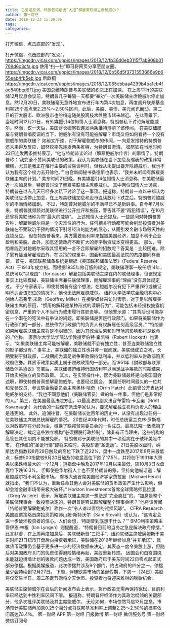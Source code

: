 ```yaml
---
title: 总爱唱反调，特朗普将祭出“大招”解雇美联储主席鲍威尔？
author: 第一财经
date: 2018-12-23 15:29:06
tags: 
categories: 
---
```

打开微信，点击底部的“发现”，
<!-- more -->
打开微信，点击底部的“发现”，
https://imgcdn.yicai.com/uppics/images/2018/12/fb36d0eb3115f7ab908b01709d6c3cfa.jpg
使用“扫一扫”即可将网页分享至朋友圈。
https://imgcdn.yicai.com/uppics/images/2018/12/0b56d5f3731553686e9b655eab4fb5eb.jpg
后歆桐
https://imgcdn.yicai.com/uppics/images/2018/12/065ebbaa4299b4ba1eb4fae840bed9f1.jpg
美国总统特朗普与美联储的积怨正在加深。
在上周举行的美联储12月议息会议前，特朗普几乎每隔一天都要“奉劝”一次美联储主席鲍威尔停止加息。然12月20日，美联储毫无意外地宣布进行年内第4次加息，再度调升联邦基金利率25个基点至2.25%～2.50%区间。此后，美股、美债、美元闻讯而动，第二日的亚太股市、欧洲股市也纷纷追随美股离技术性熊市越来越近。
在此背景下，当地时间12月21日，有外媒援引4位知情人士消息称，特朗普私下讨论解雇鲍威尔。然而，仅一天后，美国财长姆努钦连发两条推特澄清了该传闻。
在美联储屡屡与特朗普唱反调的当下，鲍威尔有没有可能被解雇？市场又将如何看待一个没有鲍威尔的美联储？
如前文所述，对于解雇鲍威尔的传闻，一向爱发推特的特朗普还未来得及反应，姆努钦率先连发两条推特，为特朗普澄清。
姆努钦在当地时间22日连发两条推特表示，“他与特朗普谈论过（解雇鲍威尔传言）的事情了。特朗普称：‘我完全不赞同美联储的政策。我认为美联储在当下加息及缩表的政策非常糟糕，尤其是我正在推行主要的贸易谈判时。但我从未提出要开除鲍威尔，我也不认为我有这个权力去开除他。’”
白宫新闻秘书桑德斯也表示，“我并未听闻有解雇美联储主席的计划。”
美东时间21日晚，有美媒援引4位知情人士消息称，在美联储最近一次加息后，特朗普讨论了解雇美联储主席鲍威尔。
其中两位知情人士透露，特朗普在过去几天已经多次私下讨论了这一事项。报道称，特朗普一直以来都认为美联储应该停止加息，在上周美联储加息和股市连续数月下跌之后，特朗普对鲍威尔的不满情绪加剧。
不过，特朗普对鲍威尔的不满早已不是新鲜事。自今年7月以来，特朗普就频频对美联储进行公开批评和施压，警告其不要“再犯错误”，在10月还曾将美联储称为其“最大的威胁”。
上述知情人士还提及，一些顾问对特朗普警告称，解雇鲍威尔将是一个灾难性的行为，任何相关行动都可能会削弱投资者对美联储在不受政治干预的情况下引导经济的能力的信心，从而引发金融市场毁灭性的连锁反应。
但在特朗普看来，美方需要低利率来提振美国经济，加息不利于企业盈利和美股。此外，加息还使政府不断扩大的赤字融资成本变得更高。
那么，特朗普能否对鲍威尔采取其惯用的一言不合即解雇的招数呢？答案是：比较困难。除了需有恰当解雇理由外，在决策的权重中，国会和美国最高法院的态度都同样重要。
首先，美国联邦储备系统是根据《美国联邦储备法案》（Federal Reserve Act）于1913年成立的。而根据1935年修订版的规定，美联储理事一般任期14年，总统可以“以理由”（for cause）解雇包括美联储主席在内的联储理事。但该规定事实上比较模糊，美联储主席兼任联储理事，而解雇理事的“理由”没有具体规定过。
不少专家表示，即使特朗普有这个想法，在鲍威尔没有犯下严重罪行或被证明不适合该职位的情况下，他也无法解雇鲍威尔。
纽约大学法学院金融机构中心创始人杰弗里·米勒（Geoffrey Miller）在接受媒体采访时表示，对于足以解雇美联储主席的原因，“惯用的解释是某种形式的渎职行为”，可能包括未经授权披露机密信息、严重的个人不当行为或未履行其职责等。
但他警示道：“其背后也可能存在一个潜在的宪法中有争议的问题，即美联储是否是行政部门。如果将美联储作为行政部门的一部分，总统作为行政部门的负责人有权解雇任何高级官员。”
“特朗普如果解雇美联储主席将是不明智的，因为其政治后果和对市场的影响都将是致命的。”他称。
康奈尔大学法学院法学教授罗伯特·霍凯特（Robert Hockett）也表示，“如果美联储主席可能被解雇，美联储就不会有独立性，甚至连美联储独立性的影子都没有。”
事实上，美联储的独立性也并非一蹴而就。美联储成立之初，长期受制于财政部，二战期间为满足战争筹款保持低利率，并以低利率从财政部购买政府债券。其货币政策实质上属于财政政策的一部分。而1951年《财政部与联邦储备体系协议》签署后，美联储被迫维持低国债利率以满足战争筹款的时期结束，开始实施独立的货币政策。
其次，在实际操作中，因为美联储最终是向美国国会述职，即使特朗普真想解雇鲍威尔，也要经过国会。
美国任职时间最久的一位共和党参议员、参议院金融委员会主席奥林·哈奇（Orrin Hatch）此前曾公开表达对鲍威尔的支持，“我也不同意他们（美联储官员）做的每一件事，但他们是非常好的人。”
第三，在美国最高法院方面，以最高法院副大法官布雷特·卡瓦诺（Brett Kavanaugh）为代表的一些保守派法学家认为，要求解雇独立机构负责人的理由是违宪的。
此外，追溯往昔，在美联储长达百年的历史中，从没有出现过任何一位美联储主席被总统解雇的情况。
20世纪40年代时，时任总统富兰克林·罗斯福以对政策存在分歧为由，撤换了联邦贸易委员会的一名成员。最高法院一致撤销了解雇决定，裁定这些独立机构“必须摆脱行政控制”，除非有正当理由，这些机构的高管在其任期内不能被免职。
特朗普对于美联储的其中一项诟病在于破坏美股牛市。
在传统的“圣诞行情”即将来临时，美股却遭“圣诞劫”。21日美股收盘时，纳斯达克指数较8月29日触及的高位下跌了近22%，盘中一度跌至2017年8月来最低点；标普500指数较9月20日触及的收盘高位下跌了17.5%，并将创下1931年大萧条以来跌幅最大的一个12月；道指盘中触及2017年10月以来最低，较10月3日收盘高位下跌16.3%。
但即使是华尔街人士也不买特朗普的账，坚持向他喊话道：解雇鲍威尔将不利金融市场。
摩根大通首席美国经济学家费拉里（Michael Feroli）就指出，“我们不认为，重新任命其他人会对美联储的货币政策产生什么影响，但却会给金融市场带来极大破坏。”
Horizon Investments首席全球策略师瓦拉里（Greg Valliere）表示，解雇美联储主席这一想法是“完全疯狂”的。“加息是整个美联储理事会一致投票决定的。特朗普是否试图解雇整个理事会呢？”他将该传闻（特朗普要解雇鲍威尔）称作一次“令人难以置信的试探风球”。
CFRA Research美国股票策略首席投资策略师山姆·斯特沃尔（Sam Stovall）也认为，“这肯定会进一步破坏投资者的信心。人们会想，‘特朗普到底想干什么？’”
BMO利率策略主管伊恩·林根（Ian Lyngen）则提醒道，“特朗普目前的当务之急是解决政府停摆。”
此言非虚，在上周再度加息后，美联储新晋“三把手”、纽约联储主席威廉姆斯于美东时间21日纽市开盘后向投资者承诺，美联储在2019年继续加息“并非承诺”，具体货币政策仍会基于更多进一步的经济数据来决定。其表态一度令美股上涨，但随后对美国政府关门的忧虑使得避险情绪再起，美股重新转跌。
因国会和白宫围绕未能就边境墙计划的拨款问题达成一致，美国政府已于美东时间22日零点起正式部分停摆。根据美媒报道，此次停摆共涉及9个部门，约占政府的四分之一，停摆至少会持续到12月27日。
下周，伴随欧美市场的圣诞假期，下周一（24日）美股将仅交易半日，周二圣诞节则将全天休市。投资者也将迎来难得的喘歇机会。
 
 
美联储主席鲍威尔在会后的新闻发布会上表示，货币政策无需再保持宽松，目前利率已经达到中性利率区间下限。
报道称，特朗普将经济作为其政治纲领的关键部分，他多次批评美联储及其主席鲍威尔。
无论如何，市场依然笃信12月加息。市场预计美联储再加息0.25个百分点将联邦基准利率上调至2.25～2.50%的概率依旧高达78.4%。
第一财经
APP
第一财经
日报微博
第一财经
微信服务号
第一财经
微信订阅号
